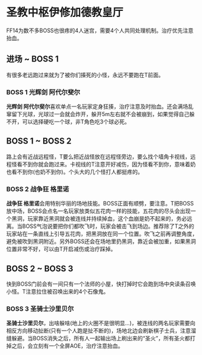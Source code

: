 # 圣教中枢伊修加德教皇厅

FF14为数不多BOSS也很疼的4人迷宫，需要4个人共同处理机制。治疗优先注意抬血。

## 进场 ~ BOSS 1

有很多老远跑过来就为了被你们揍死的小怪，永远不要跑在<Role name="tank" />T前面。

### BOSS 1 光辉剑 阿代尔斐尔
**光辉剑 阿代尔斐尔**喜欢单点一名玩家定身狂揍，<Role name="healer" />治疗注意及时抬血。还会满场乱窜留下光球，光球过一会就会炸开，躲开5m左右就不会被崩到，如果觉得自己躲不开，可以选择硬吃一个球，非T角色吃3个球必死。

## BOSS 1 ~ BOSS 2

路上会有近战远程怪，<Role name="tank" />T要么把近战怪放在远程怪旁边，要么找个墙角卡视线，远程怪看不到你就会跑过来。卡视线的T注意开好减伤，因为怪看不到你，意味着奶也看不到你(也奶不到你)。个头大的几个怪打人都挺疼的。

### BOSS 2 战争狂 格里诺
**战争狂 格里诺**会用特别华丽的场地技能。BOSS正面有顺劈，要注意。<Role name="tank" />T把BOSS放中场，BOSS会点名一名玩家放类似五花肉一样的技能，五花肉的尽头会出现一个黑洞，玩家靠近黑洞就会被连线并持续掉血，这个血崩是奶不起来的，务必远离。当BOSS气泡说要把你们都吹飞时，玩家会被击飞到场边。推荐<Role name="dps" />除了T之外的玩家站在一条直线上引导五花肉，把黑洞放在同一个位置。吹飞之前再调整角度，避免被吹到黑洞附近。另外BOSS还会在场地里扔黑洞，靠近会被加重，如果黑洞位置非常不好，可以由T开启减伤或治疗踩掉。

## BOSS 2 ~ BOSS 3

快到BOSS门前会有一间只有一个法师的小屋，快打掉时它会跑到场中央读条召唤小怪。T注意拉住被召唤出来的4个石像鬼。

### BOSS 3 圣骑士沙里贝尔
**圣骑士沙里贝尔**，出啥躲啥(地上的火圈不是很明显…)，被连线的两名玩家需要向相反方向移动扯断(只有一个人跑是扯不断的)，场地北边会刷新棋子士兵，注意溜缝躲避。当BOSS消失之后，<Role name="tank" /><Role name="healer" /><Role name="dps" />所有人一起输出场上刷出来的“圣火”，所有圣火都打掉之后，会立刻有一个全屏AOE，<Role name="healer" />治疗注意抬血。